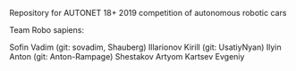 Repository for AUTONET 18+ 2019 competition of autonomous robotic cars

Team Robo sapiens:

Sofin Vadim (git: sovadim, Shauberg)
Illarionov Kirill (git: UsatiyNyan)
Ilyin Anton (git: Anton-Rampage)
Shestakov Artyom
Kartsev Evgeniy
